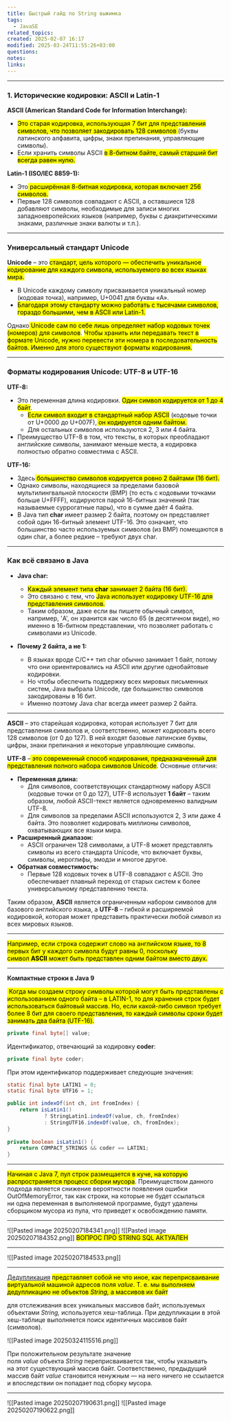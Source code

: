 ```yaml
---
title: Быстрый гайд по String выжимка
tags:
  - JavaSE
related_topics: 
created: 2025-02-07 16:17
modified: 2025-03-24T11:55:26+03:00
questions: 
notes: 
links: 
---
```


----

### 1. Исторические кодировки: ASCII и Latin-1

**ASCII (American Standard Code for Information Interchange):**

- <mark class="hltr-red">Это старая кодировка, использующая 7 бит для представления символов, что позволяет закодировать 128 символов </mark>(буквы латинского алфавита, цифры, знаки препинания, управляющие символы).
- Если хранить символы ASCII <mark class="hltr-purple">в 8-битном байте, самый старший бит всегда равен нулю.</mark>

**Latin-1 (ISO/IEC 8859-1):**

- Это<mark class="hltr-red"> расширённая 8-битная кодировка, которая включает 256 символов.</mark>
- Первые 128 символов совпадают с ASCII, а оставшиеся 128 добавляют символы, необходимые для записи многих западноевропейских языков (например, буквы с диакритическими знаками, различные знаки валюты и т.п.).

----

### Универсальный стандарт Unicode

**Unicode** – это <mark class="hltr-red">стандарт, цель которого — обеспечить уникальное кодирование для каждого символа, используемого во всех языках мира.</mark>

- В Unicode каждому символу присваивается уникальный номер (кодовая точка), например, U+0041 для буквы «A».
- <mark class="hltr-pink">Благодаря этому стандарту можно работать с тысячами символов, гораздо большими, чем в ASCII или Latin-1.</mark>

Однако<mark class="hltr-red"> Unicode сам по себе лишь определяет набор кодовых точек (номеров) для символов</mark>. <mark class="hltr-green2">Чтобы хранить или передавать текст в формате Unicode, нужно перевести эти номера в последовательность байтов. Именно для этого существуют форматы кодирования.</mark>

------

### Форматы кодирования Unicode: UTF-8 и UTF-16

**UTF-8:**
- Это переменная длина кодировки. <mark class="hltr-green2">Один символ кодируется от 1 до 4 байт</mark>.
    - <mark class="hltr-purple">Если символ входит в стандартный набор ASCII</mark> (кодовые точки от U+0000 до U+007F),<mark class="hltr-purple"> он кодируется одним байтом.</mark>
    - Для остальных символов используются 2, 3 или 4 байта.
- Преимущество UTF-8 в том, что тексты, в которых преобладают английские символы, занимают меньше места, а кодировка полностью обратно совместима с ASCII.

**UTF-16:**
- Здесь<mark class="hltr-green2"> большинство символов кодируется ровно 2 байтами (16 бит).</mark>
- Однако символы, находящиеся за пределами базовой мультилингвальной плоскости (BMP) (то есть с кодовыми точками больше U+FFFF), кодируются парой 16-битных значений (так называемые суррогатные пары), что в сумме даёт 4 байта.
- В Java тип **char** имеет размер 2 байта, поэтому он представляет собой один 16-битный элемент UTF-16. Это означает, что большинство часто используемых символов (из BMP) помещаются в один char, а более редкие – требуют двух char.
----
### Как всё связано в Java

- **Java char:**
    
    - <mark class="hltr-red">Каждый элемент типа **char** занимает 2 байта (16 бит).</mark>
    - Это связано с тем, что <mark class="hltr-green2">Java использует кодировку UTF-16 для представления символов.</mark>
    - Таким образом, даже если вы пишете обычный символ, например, 'A', он хранится как число 65 (в десятичном виде), но именно в 16-битном представлении, что позволяет работать с символами из Unicode.
- **Почему 2 байта, а не 1:**
    
    - В языках вроде C/C++ тип char обычно занимает 1 байт, потому что они ориентировались на ASCII или другие однобайтовые кодировки.
    - Но чтобы обеспечить поддержку всех мировых письменных систем, Java выбрала Unicode, где большинство символов закодированы в 16 бит.
    - Именно поэтому Java char всегда имеет размер 2 байта.
----

**ASCII** – это старейшая кодировка, которая использует 7 бит для представления символов и, соответственно, может кодировать всего 128 символов (от 0 до 127). В ней входят базовые латинские буквы, цифры, знаки препинания и некоторые управляющие символы.

**UTF-8** –<mark class="hltr-green2"> это современный способ кодирования, предназначенный для представления полного набора символов Unicode</mark>. Основные отличия:

- **Переменная длина:**
    - Для символов, соответствующих стандартному набору ASCII (кодовые точки от 0 до 127), UTF-8 использует **1 байт** – таким образом, любой ASCII-текст является одновременно валидным UTF-8.
    - Для символов за пределами ASCII используются 2, 3 или даже 4 байта. Это позволяет кодировать миллионы символов, охватывающих все языки мира.
- **Расширенный диапазон:**
    - ASCII ограничен 128 символами, а UTF-8 может представлять символы из всего стандарта Unicode, что включает буквы, символы, иероглифы, эмодзи и многое другое.
- **Обратная совместимость:**
    - Первые 128 кодовых точек в UTF-8 совпадают с ASCII. Это обеспечивает плавный переход от старых систем к более универсальному представлению текста.

Таким образом, **ASCII** является ограниченным набором символов для базового английского языка, а **UTF-8** – гибкой и расширяемой кодировкой, которая может представить практически любой символ из всех мировых языков.  

-----

<mark class="hltr-red">Например, если строка содержит слово на английском языке, то 8 первых бит у каждого символа будут равны 0, поскольку символ **ASCII** может быть представлен одним байтом вместо двух.</mark>

------
**Компактные строки в Java 9**

<mark class="hltr-orange"> Когда мы создаем строку символы которой могут быть представлены с использованием одного байта – в LATIN-1, то для хранения строк будет использоваться байтовый массив. Но, если какой-либо символ требует более 8 бит для своего представления, то каждый символы сроки будет занимать два байта (UTF-16).</mark>

```java
private final byte[] value;
```

Идентификатор, отвечающий за кодировку **coder**:

```java
private final byte coder;
```

При этом идентификатор поддерживает следующие значения:

```java
static final byte LATIN1 = 0;
static final byte UTF16 = 1;
```

```java
public int indexOf(int ch, int fromIndex) {
    return isLatin1()
            ? StringLatin1.indexOf(value, ch, fromIndex)
            : StringUTF16.indexOf(value, ch, fromIndex);
} 
 
private boolean isLatin1() {
    return COMPACT_STRINGS && coder == LATIN1;
}
```

----

<mark class="hltr-red">Начиная с Java 7, пул строк размещается в куче, на которую распространяется процесс сборки мусора</mark>. Преимуществом данного подхода является снижение вероятности появления ошибки OutOfMemoryError, так как строки, на которые не будет ссылаться ни одна переменная в выполняемой программе, будут удалены сборщиком мусора из пула, что приведет к освобождению памяти.

-----

![[Pasted image 20250207184341.png]]
![[Pasted image 20250207184352.png]]
<mark class="hltr-red">ВОПРОС ПРО STRING SQL АКТУАЛЕН </mark>

------

![[Pasted image 20250207184533.png]]

------

[Дедупликация](https://openjdk.java.net/jeps/192) <mark class="hltr-red">представляет собой не что иное, как переприсваивание виртуальной машиной адресов поля _value_. Т. е. мы выполняем дедупликацию не объектов _String,_ а массивов их байт</mark>

для отслеживания всех уникальных массивов байт, используемых объектами _String,_ используется хеш-таблица. При дедупликации в этой хеш-таблице выполняется поиск идентичных массивов байт (символов).  

![[Pasted image 20250324115516.png]]

При положительном результате значение поля _value_ объекта _String_ переприсваивается так, чтобы указывать на этот существующий массив байт. Соответственно, предыдущий массив байт _value_ становится ненужным — на него ничего не ссылается и впоследствии он попадает под сборку мусора.

---
![[Pasted image 20250207190631.png]]
![[Pasted image 20250207190622.png]]